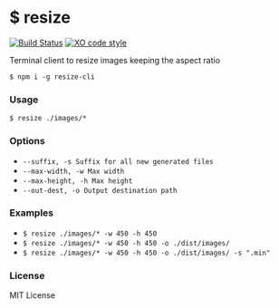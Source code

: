 # $ resize
[![Build Status](https://travis-ci.org/Nipher/resize-cli.svg?branch=master)](https://travis-ci.org/Nipher/resize-cli)
[![XO code style](https://img.shields.io/badge/code_style-XO-5ed9c7.svg)](https://github.com/sindresorhus/xo)

Terminal client to resize images keeping the aspect ratio

`$ npm i -g resize-cli`

### Usage

`$ resize ./images/*`

### Options

- `--suffix, -s Suffix for all new generated files`
- `--max-width, -w Max width`
- `--max-height, -h Max height`
- `--out-dest, -o Output destination path`

### Examples

- `$ resize ./images/* -w 450 -h 450`
- `$ resize ./images/* -w 450 -h 450 -o ./dist/images/`
- `$ resize ./images/* -w 450 -h 450 -o ./dist/images/ -s ".min"`

### License

MIT License
